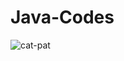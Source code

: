 # Java-Codes
![cat-pat](https://user-images.githubusercontent.com/126905285/232224882-c685513f-5b6f-49d8-9138-30e0dc8799ae.gif)
